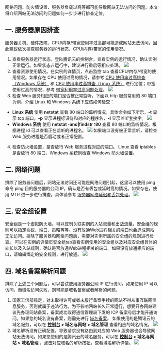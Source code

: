网络问题、防火墙设置、服务器负载过高等都可能导致网站无法访问的问题。本文将介绍网站无法访问的问题如何一步步进行排查定位。
## 一. 服务器原因排查
服务器关机、硬件故障、CPU/内存/带宽使用率过高都可能造成网站无法访问，因此建议依次排查服务器的运行状态、CPU/内存/带宽的使用情况。
1. 查看服务器运行状态。登陆腾讯云的控制台，查看实例的运行情况，确认实例正常运行。如果状态非运行中，建议进行重启等相应处理。
![](https://mc.qcloudimg.com/static/img/557518484f419b143a1a066d5494bd18/image.png)
2. 查看资源使用情况。在实例的详情页，点击监控 tab 查看CPU/内存/带宽的使用情况。如果存在 CPU 使用过高的情况，请参考 [CPU 使用率过高排查（Windows 系统）](/document/product/213/14635) 和 [CPU 使用率过高排查（Linux 系统）](/document/product/213/14634) 进行定位；带宽使用过高的情况，参考 [带宽利用率过高问题处理](/document/product/213/14637)。
![](https://mc.qcloudimg.com/static/img/f339ec2fbf98523efbaeb0ccc20f6edf/image.png)
3. 检查 Web 服务相应的端口是否被正常监听。下面以 http 服务常用的 80 端口为例，介绍 Linux 和 Windows 系统下应该如何检查：
 - **Linux 系统**
使用 **netstat** 查看 80 端口的监听情况，具体命令如下所示，**-t** 显示 tcp 端口，**-p** 显示进程标识符和对应的程序名，**-l** 显示监听套接字。
![](https://mc.qcloudimg.com/static/img/ab5fa663197c3fa0738b2ceb3f559fd3/image.png)
 - **Windows 系统**
使用 **netstat -ano|findstr :80** 查看 80 端口的监听情况。根据进程 id 可以查看正在监听的进程名。
![](https://mc.qcloudimg.com/static/img/c9c32a2e9f12235ad3d2a5aca313f298/image.png)
如果端口没有被正常监听，请检查 Web 服务进程是否启动或者正常配置。

4. 检查防火墙设置，是否放行 Web 服务进程对应的端口。
Linux 查看 iptables 是否放行 80 端口，Windows 系统则检查 Windows 防火墙设置。

## 二. 网络问题
排除了服务器问题后，网站无法访问还可能是网络问题引起，这里可以使用 ping 命令 ping 目的服务器的公网 IP，确认是否有丢包或延时高的情况。如果存在，使用 MTR 进一步进行排查。具体请参考 [服务器网络延迟和丢包处理](/document/product/213/14638)。
![](https://mc.qcloudimg.com/static/img/30d9946522f43cfc1c6731b9035ae9e9/image.png)

## 三. 安全组设置
安全组是一个虚拟防火墙，可以控制关联实例的入站流量和出战流量。安全组的规则可以指定协议、端口、策略等等。没有放通Web进程相关的端口也会造成网站无法访问。排除了服务器和网络问题后，需要对实例所属的安全组的规则进行检查。
可以在实例的详情页安全组tab查看实例使用的安全组以及对应安全组具体的处长以及入站规则，确认是否放通Web进程相关的端口。如果没有放通相应的端口，请编辑绑定的安全规则，进行放通。
![](https://mc.qcloudimg.com/static/img/dd0d3c72d149b5a8b43f7e80d7b84b0f/image.png)

## 四. 域名备案解析问题
排除了上述三个问题后，可以尝试使用服务器公网 IP 进行访问。如果使用 IP 可以访问，而域名访问失败，则可能是域名备案或者解析的问题。
1. 国家工信部规定，对未取得许可或者未履行备案手续的网站不得从事互联网信息服务，否则就属于违法行为。为不影响网站长久正常运行，想要开办网站建议先办理网站备案，备案成功取得通信管理局下发的 ICP 备案号后才能开通访问。如果您的域名没有备案，则需先进行 [域名备案](https://console.cloud.tencent.com/beian)。
如果使用的是腾讯云的域名服务，可以在 **[控制台](https://console.cloud.tencent.com/) > 域名与网站 > 域名管理** 查看相应的域名情况。
![](https://mc.qcloudimg.com/static/img/e3a61dd49cffd3331c4a20db64442b5a/image.png)
2. 域名解析没有正确配置，导致请求没有路由到对应的 Web 服务器也会导致网站无法访问。如果您使用的是腾讯云的域名服务，可以在 **[控制台](https://console.cloud.tencent.com/) > 域名与网站 > 域名管理** ，点击对应域名的解析按钮，查看域名解析详情。
![](https://mc.qcloudimg.com/static/img/66642d8208c8ccb70aa43fe413dc618b/image.png)
